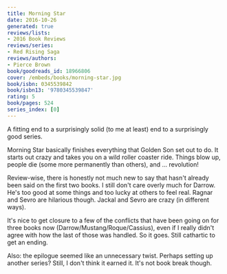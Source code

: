 ```yaml
---
title: Morning Star
date: 2016-10-26
generated: true
reviews/lists:
- 2016 Book Reviews
reviews/series:
- Red Rising Saga
reviews/authors:
- Pierce Brown
book/goodreads_id: 18966806
cover: /embeds/books/morning-star.jpg
book/isbn: 0345539842
book/isbn13: '9780345539847'
rating: 5
book/pages: 524
series_index: [0]
---
```

A fitting end to a surprisingly solid (to me at least) end to a surprisingly good series.  

Morning Star basically finishes everything that Golden Son set out to do. It starts out crazy and takes you on a wild roller coaster ride. Things blow up, people die (some more permanently than others), and ... revolution!  

<!--more-->

Review-wise, there is honestly not much new to say that hasn't already been said on the first two books. I still don't care overly much for Darrow. He's too good at some things and too lucky at others to feel real. Ragnar and Sevro are hilarious though. Jackal and Sevro are crazy (in different ways).  

It's nice to get closure to a few of the conflicts that have been going on for three books now (Darrow/Mustang/Roque/Cassius), even if I really didn't agree with how the last of those was handled. So it goes. Still cathartic to get an ending.  

Also: the epilogue seemed like an unnecessary twist. Perhaps setting up another series? Still, I don't think it earned it. It's not book break though.